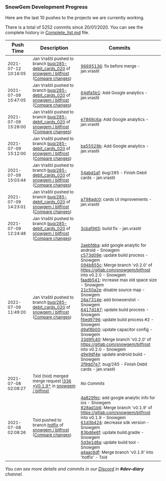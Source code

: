 
### SnowGem Development Progress

Here are the last 10 pushes to the projects we are currently working.

There is a total of 5252 commits since 20/01/2020. You can see the complete history in
 [Complete_list.md](Complete_list.md) file.

| Push Time | Description | Commits |
| --- | --- | --- |
| <sub>2021-07-12 10:16:05</sub> | <sub>Jan Vraštil pushed to branch [bug/285\-debit\_cards\_020](https://gitlab.com/snowgem/bitfrost/commits/bug/285-debit_cards_020) of [snowgem / bitfrost](https://gitlab.com/snowgem/bitfrost) ([Compare changes](https://gitlab.com/snowgem/bitfrost/compare/64dfa5b15257f3802d8bb0d248d8508a416462b0...9669513604b20e0fa83142fa2ef172079232d3de))</sub> | <sub>[96695136](https://gitlab.com/snowgem/bitfrost/-/commit/9669513604b20e0fa83142fa2ef172079232d3de): fix before merge - jan.vrastil</sub> |
| <sub>2021-07-09 15:47:05</sub> | <sub>Jan Vraštil pushed to branch [bug/285\-debit\_cards\_020](https://gitlab.com/snowgem/bitfrost/commits/bug/285-debit_cards_020) of [snowgem / bitfrost](https://gitlab.com/snowgem/bitfrost) ([Compare changes](https://gitlab.com/snowgem/bitfrost/compare/e7868c6a4da0034d0c2aacf8579328655ac22473...64dfa5b15257f3802d8bb0d248d8508a416462b0))</sub> | <sub>[64dfa5b1](https://gitlab.com/snowgem/bitfrost/-/commit/64dfa5b15257f3802d8bb0d248d8508a416462b0): Add Google analytics - jan.vrastil</sub> |
| <sub>2021-07-09 15:28:00</sub> | <sub>Jan Vraštil pushed to branch [bug/285\-debit\_cards\_020](https://gitlab.com/snowgem/bitfrost/commits/bug/285-debit_cards_020) of [snowgem / bitfrost](https://gitlab.com/snowgem/bitfrost) ([Compare changes](https://gitlab.com/snowgem/bitfrost/compare/ba55529bab0266208a0cd2493147f91bac951c38...e7868c6a4da0034d0c2aacf8579328655ac22473))</sub> | <sub>[e7868c6a](https://gitlab.com/snowgem/bitfrost/-/commit/e7868c6a4da0034d0c2aacf8579328655ac22473): Add Google analytics - jan.vrastil</sub> |
| <sub>2021-07-09 15:12:00</sub> | <sub>Jan Vraštil pushed to branch [bug/285\-debit\_cards\_020](https://gitlab.com/snowgem/bitfrost/commits/bug/285-debit_cards_020) of [snowgem / bitfrost](https://gitlab.com/snowgem/bitfrost) ([Compare changes](https://gitlab.com/snowgem/bitfrost/compare/54abd1afc0a874cfecd7e82c06588c97b007b35e...ba55529bab0266208a0cd2493147f91bac951c38))</sub> | <sub>[ba55529b](https://gitlab.com/snowgem/bitfrost/-/commit/ba55529bab0266208a0cd2493147f91bac951c38): Add Google analytics - jan.vrastil</sub> |
| <sub>2021-07-09 15:03:44</sub> | <sub>Jan Vraštil pushed to branch [bug/285\-debit\_cards\_020](https://gitlab.com/snowgem/bitfrost/commits/bug/285-debit_cards_020) of [snowgem / bitfrost](https://gitlab.com/snowgem/bitfrost) ([Compare changes](https://gitlab.com/snowgem/bitfrost/compare/a798adc00c02d9919f069eb15c9af5fe341e57c4...54abd1afc0a874cfecd7e82c06588c97b007b35e))</sub> | <sub>[54abd1af](https://gitlab.com/snowgem/bitfrost/-/commit/54abd1afc0a874cfecd7e82c06588c97b007b35e): bug/285 - Finish Debit cards - jan.vrastil</sub> |
| <sub>2021-07-09 14:23:01</sub> | <sub>Jan Vraštil pushed to branch [bug/285\-debit\_cards\_020](https://gitlab.com/snowgem/bitfrost/commits/bug/285-debit_cards_020) of [snowgem / bitfrost](https://gitlab.com/snowgem/bitfrost) ([Compare changes](https://gitlab.com/snowgem/bitfrost/compare/3cbaf9659f467678af5c1ccea708216b5091d471...a798adc00c02d9919f069eb15c9af5fe341e57c4))</sub> | <sub>[a798adc0](https://gitlab.com/snowgem/bitfrost/-/commit/a798adc00c02d9919f069eb15c9af5fe341e57c4): cards UI improvements - jan.vrastil</sub> |
| <sub>2021-07-09 12:24:48</sub> | <sub>Jan Vraštil pushed to branch [bug/285\-debit\_cards\_020](https://gitlab.com/snowgem/bitfrost/commits/bug/285-debit_cards_020) of [snowgem / bitfrost](https://gitlab.com/snowgem/bitfrost) ([Compare changes](https://gitlab.com/snowgem/bitfrost/compare/2f9dd7e707b61862c5c29046959b863442831cca...3cbaf9659f467678af5c1ccea708216b5091d471))</sub> | <sub>[3cbaf965](https://gitlab.com/snowgem/bitfrost/-/commit/3cbaf9659f467678af5c1ccea708216b5091d471): build fix - jan.vrastil</sub> |
| <sub>2021-07-09 11:49:20</sub> | <sub>Jan Vraštil pushed to branch [bug/285\-debit\_cards\_020](https://gitlab.com/snowgem/bitfrost/commits/bug/285-debit_cards_020) of [snowgem / bitfrost](https://gitlab.com/snowgem/bitfrost) ([Compare changes](https://gitlab.com/snowgem/bitfrost/compare/97732494d3e9038aecee75b2313d0dd719afbfe8...2f9dd7e707b61862c5c29046959b863442831cca))</sub> | <sub>[2aebfdba](https://gitlab.com/snowgem/bitfrost/-/commit/2aebfdba99ef6e1289d5b2200462c2714025f828): add google analytic for android - Snowgem<br>[c573d09e](https://gitlab.com/snowgem/bitfrost/-/commit/c573d09ec520e40dc32e762f489fbcc63ab77776): update build process - Snowgem<br>[094b855c](https://gitlab.com/snowgem/bitfrost/-/commit/094b855c5f00002fe4e9a8a6b6c530d7c0344da8): Merge branch 'v0.2.0' of https://gitlab.com/snowgem/bitfrost into v0.2.0 - Snowgem<br>[faadb541](https://gitlab.com/snowgem/bitfrost/-/commit/faadb541dd7f96ecb63a9c54a7b33563fe81b092): increase max old space size - Snowgem<br>[21c50a2e](https://gitlab.com/snowgem/bitfrost/-/commit/21c50a2e121a36d01b36a546e7e81d38283cd211): disable source map - Snowgem<br>[26a7314e](https://gitlab.com/snowgem/bitfrost/-/commit/26a7314e8330905546627849d15ba8491c146d28): add browserslist - Snowgem<br>[6417d187](https://gitlab.com/snowgem/bitfrost/-/commit/6417d1872f5915014f609f6032cc2e3dbf520c85): update build process - Snowgem<br>[f6ed9796](https://gitlab.com/snowgem/bitfrost/-/commit/f6ed97963c5d862d29c6ebce96cc0f7663a40cce): update build process #2 - Snowgem<br>[d9af8b00](https://gitlab.com/snowgem/bitfrost/-/commit/d9af8b00a04573ca18010e87f04c4810c633b964): update capacitor config - Snowgem<br>[33d9fc40](https://gitlab.com/snowgem/bitfrost/-/commit/33d9fc4091d0316a6062693ca9db0c277a742bed): Merge branch 'v0.2.0' of https://gitlab.com/snowgem/bitfrost into v0.2.0 - Snowgem<br>[d9e9df4e](https://gitlab.com/snowgem/bitfrost/-/commit/d9e9df4eb3c223511c54879798bce70cee944f1c): update android build - Snowgem<br>[2f9dd7e7](https://gitlab.com/snowgem/bitfrost/-/commit/2f9dd7e707b61862c5c29046959b863442831cca): bug/285 - Finish Debit cards - jan.vrastil</sub> |
| <sub>2021-07-08 02:08:27</sub> | <sub>Txid (txid) merged merge request [\!336 \*V0\.1\.9\*](https://gitlab.com/snowgem/bitfrost/-/merge_requests/336) in [snowgem / bitfrost](https://gitlab.com/snowgem/bitfrost)</sub> | <sub>_No Commits_</sub> |
| <sub>2021-07-08 02:08:26</sub> | <sub>Txid pushed to branch [hotfix](https://gitlab.com/snowgem/bitfrost/commits/hotfix) of [snowgem / bitfrost](https://gitlab.com/snowgem/bitfrost) ([Compare changes](https://gitlab.com/snowgem/bitfrost/compare/ad890eab75d4a65d08e7351ee719ff931b39c79f...a4aac6dfbc3b64be8757a449003a1738bc55d8f2))</sub> | <sub>[4a829fec](https://gitlab.com/snowgem/bitfrost/-/commit/4a829fec3bac4a05ba12a8538b5a4a068329f660): add google analytic info for ios - Snowgem<br>[828ad1b6](https://gitlab.com/snowgem/bitfrost/-/commit/828ad1b6e41b81ab2531a7df6c6b5d975129c821): Merge branch 'v0.1.9' of https://gitlab.com/snowgem/bitfrost into v0.1.9 - Snowgem<br>[61d3b424](https://gitlab.com/snowgem/bitfrost/-/commit/61d3b4249a27862466b0ba5e60f5344146bf52c0): decrease sdk version - Snowgem<br>[83bd6e6f](https://gitlab.com/snowgem/bitfrost/-/commit/83bd6e6f6e47be9991591d33cc6e48547554b13c): update build.gradle - Snowgem<br>[5d3e1d8a](https://gitlab.com/snowgem/bitfrost/-/commit/5d3e1d8aec187d69240baeeab35f4e6cab407a84): update build tool - Snowgem<br>[a4aac6df](https://gitlab.com/snowgem/bitfrost/-/commit/a4aac6dfbc3b64be8757a449003a1738bc55d8f2): Merge branch 'v0.1.9' into 'hotfix' - Txid</sub> |

_You can see more details and commits in our [Discord](https://discord.gg/zumGnbg) in **#dev-diary** channel._
